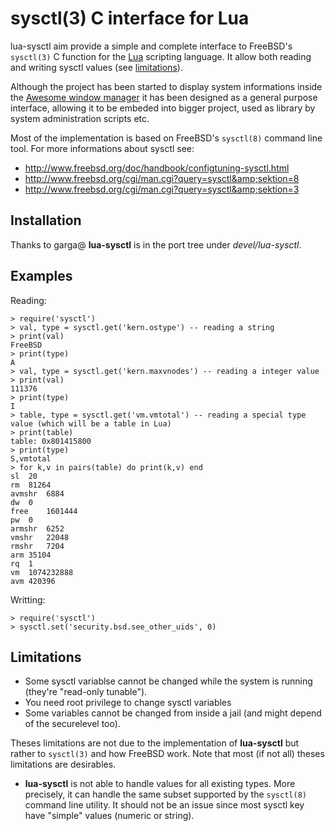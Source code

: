 # sysctl(3) C interface for Lua

lua-sysctl aim provide a simple and complete interface to FreeBSD's `sysctl(3)` C function for the [Lua](http://lua.org) scripting language. It allow both reading and writing sysctl values (see [limitations](#limitations)).

Although the project has been started to display system informations inside the [Awesome window manager](http://awesome.naquadah.org/) it has been designed as a general purpose interface, allowing it to be embeded into bigger project, used as library by system administration scripts etc.

Most of the implementation is based on FreeBSD's `sysctl(8)` command line tool. For more informations about sysctl see:
* http://www.freebsd.org/doc/handbook/configtuning-sysctl.html
* http://www.freebsd.org/cgi/man.cgi?query=sysctl&amp;sektion=8
* http://www.freebsd.org/cgi/man.cgi?query=sysctl&amp;sektion=3

## Installation

Thanks to garga@ **lua-sysctl** is in the port tree under _devel/lua-sysctl_.

## Examples

Reading:
```
> require('sysctl')
> val, type = sysctl.get('kern.ostype') -- reading a string
> print(val)
FreeBSD
> print(type)
A
> val, type = sysctl.get('kern.maxvnodes') -- reading a integer value
> print(val)
111376
> print(type)
I
> table, type = sysctl.get('vm.vmtotal') -- reading a special type value (which will be a table in Lua)
> print(table)
table: 0x801415800
> print(type)
S,vmtotal
> for k,v in pairs(table) do print(k,v) end
sl  20
rm  81264
avmshr  6884
dw  0
free    1601444
pw  0
armshr  6252
vmshr   22048
rmshr   7204
arm 35104
rq  1
vm  1074232888
avm 420396
```

Writting:
```
> require('sysctl')
> sysctl.set('security.bsd.see_other_uids', 0)
```

## Limitations

* Some sysctl variablse cannot be changed while the system is running (they're "read-only tunable").
* You need root privilege to change sysctl variables
* Some variables cannot be changed from inside a jail (and might depend of the securelevel too).

Theses limitations are not due to the implementation of **lua-sysctl** but rather to `sysctl(3)` and how FreeBSD work. Note that most (if not all) theses limitations are desirables.

* **lua-sysctl** is not able to handle values for all existing types. More precisely, it can handle the same subset supported by the `sysctl(8)` command line utility. It should not be an issue since most sysctl key have "simple" values (numeric or string).
